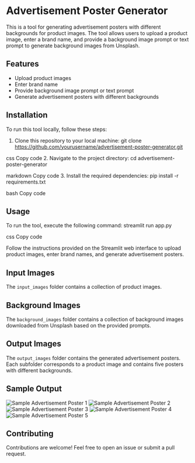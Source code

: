# Advertisement Poster Generator

This is a tool for generating advertisement posters with different backgrounds for product images. The tool allows users to upload a product image, enter a brand name, and provide a background image prompt or text prompt to generate background images from Unsplash.

## Features

- Upload product images
- Enter brand name
- Provide background image prompt or text prompt
- Generate advertisement posters with different backgrounds

## Installation

To run this tool locally, follow these steps:

1. Clone this repository to your local machine:
git clone https://github.com/yourusername/advertisement-poster-generator.git

css
Copy code
2. Navigate to the project directory:
cd advertisement-poster-generator

markdown
Copy code
3. Install the required dependencies:
pip install -r requirements.txt

bash
Copy code

## Usage

To run the tool, execute the following command:
streamlit run app.py

css
Copy code

Follow the instructions provided on the Streamlit web interface to upload product images, enter brand names, and generate advertisement posters.

## Input Images

The `input_images` folder contains a collection of product images.

## Background Images

The `background_images` folder contains a collection of background images downloaded from Unsplash based on the provided prompts.

## Output Images

The `output_images` folder contains the generated advertisement posters. Each subfolder corresponds to a product image and contains five posters with different backgrounds.

## Sample Output

![Sample Advertisement Poster 1](output_images/product1/advertisement_poster_1.jpg)
![Sample Advertisement Poster 2](output_images/product1/advertisement_poster_2.jpg)
![Sample Advertisement Poster 3](output_images/product1/advertisement_poster_3.jpg)
![Sample Advertisement Poster 4](output_images/product1/advertisement_poster_4.jpg)
![Sample Advertisement Poster 5](output_images/product1/advertisement_poster_5.jpg)

## Contributing

Contributions are welcome! Feel free to open an issue or submit a pull request.